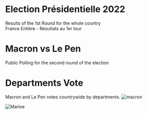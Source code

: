 # Election Présidentielle 2022
Results of the 1st Round for the whole country<br>
France Entière - Résultats au 1er tour 

# Macron vs Le Pen
Public Polling for the second round of the election

# Departments Vote
Macron and Le Pen votes countrywide by departments.
![macron](/files/macronvote.png) 

![Marine](/files/marinevote.png) 
